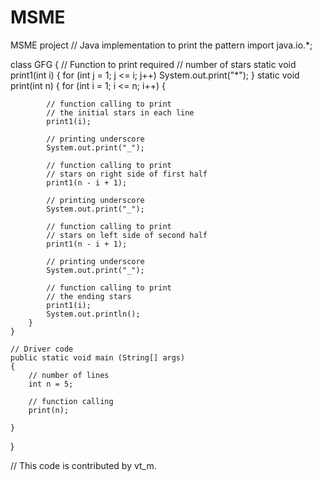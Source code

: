 # MSME
MSME project 
// Java implementation to print the pattern 
import java.io.*; 

class GFG 
{ 
	// Function to print required 
	// number of stars 
	static void print1(int i) 
	{ 
		for (int j = 1; j <= i; j++) 
			System.out.print("*"); 
	} 
	static void print(int n) 
	{ 
		for (int i = 1; i <= n; i++) { 
	
			// function calling to print 
			// the initial stars in each line 
			print1(i); 
	
			// printing underscore 
			System.out.print("_"); 
	
			// function calling to print 
			// stars on right side of first half 
			print1(n - i + 1); 
	
			// printing underscore 
			System.out.print("_"); 
	
			// function calling to print 
			// stars on left side of second half 
			print1(n - i + 1); 
	
			// printing underscore 
			System.out.print("_"); 
	
			// function calling to print 
			// the ending stars 
			print1(i); 
			System.out.println(); 
		} 
	} 
	
	// Driver code 
	public static void main (String[] args) 
	{ 
		// number of lines 
		int n = 5; 
	
		// function calling 
		print(n); 

	} 
} 

// This code is contributed by vt_m. 
